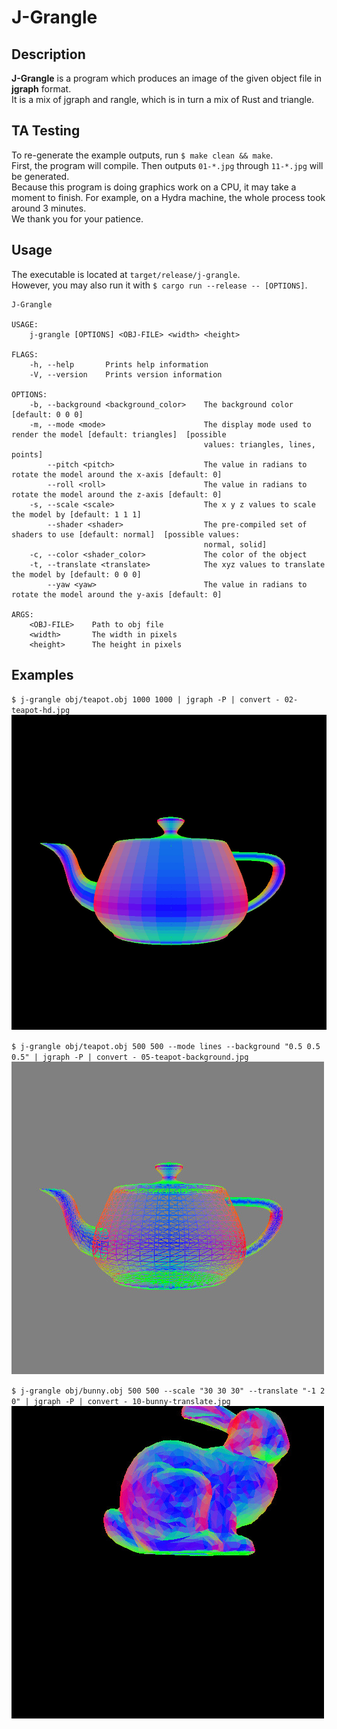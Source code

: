 # J-Grangle

## Description
**J-Grangle** is a program which produces an image of the given object file in **jgraph** format.  
It is a mix of jgraph and rangle, which is in turn a mix of Rust and triangle.

## TA Testing
To re-generate the example outputs, run `$ make clean && make`.  
First, the program will compile. Then outputs `01-*.jpg` through `11-*.jpg` will be generated.  
Because this program is doing graphics work on a CPU, it may take a moment to finish. For example, on a Hydra machine, the whole process took around 3 minutes.  
We thank you for your patience.

## Usage
The executable is located at `target/release/j-grangle`.  
However, you may also run it with `$ cargo run --release -- [OPTIONS]`.
```
J-Grangle 

USAGE:
    j-grangle [OPTIONS] <OBJ-FILE> <width> <height>

FLAGS:
    -h, --help       Prints help information
    -V, --version    Prints version information

OPTIONS:
    -b, --background <background_color>    The background color [default: 0 0 0]
    -m, --mode <mode>                      The display mode used to render the model [default: triangles]  [possible
                                           values: triangles, lines, points]
        --pitch <pitch>                    The value in radians to rotate the model around the x-axis [default: 0]
        --roll <roll>                      The value in radians to rotate the model around the z-axis [default: 0]
    -s, --scale <scale>                    The x y z values to scale the model by [default: 1 1 1]
        --shader <shader>                  The pre-compiled set of shaders to use [default: normal]  [possible values:
                                           normal, solid]
    -c, --color <shader_color>             The color of the object
    -t, --translate <translate>            The xyz values to translate the model by [default: 0 0 0]
        --yaw <yaw>                        The value in radians to rotate the model around the y-axis [default: 0]

ARGS:
    <OBJ-FILE>    Path to obj file
    <width>       The width in pixels
    <height>      The height in pixels
```

## Examples
`$ j-grangle obj/teapot.obj 1000 1000 | jgraph -P | convert - 02-teapot-hd.jpg`  
![](02-teapot-hd.jpg)  

`$ j-grangle obj/teapot.obj 500 500 --mode lines --background "0.5 0.5 0.5" | jgraph -P | convert - 05-teapot-background.jpg`  
![](05-teapot-background.jpg)  

`$ j-grangle obj/bunny.obj 500 500 --scale "30 30 30" --translate "-1 2 0" | jgraph -P | convert - 10-bunny-translate.jpg`
![](10-bunny-translate.jpg)  
